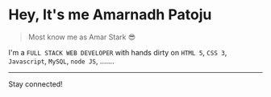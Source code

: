 <h1>Hey, It's me Amarnadh Patoju</h1>

<blockquote>Most know me as Amar Stark 😎</blockquote>


I'm a <code>FULL STACK WEB DEVELOPER</code> with hands dirty on <code>HTML 5</code>, <code>CSS 3</code>, <code>Javascript</code>, <code>MySQL</code>, <code>node JS</code>, .......

<hr>

Stay connected!
